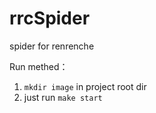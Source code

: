 # rrcSpider
spider for renrenche

Run methed：
1. `mkdir image` in project root dir
2. just run `make start`
